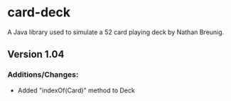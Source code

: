 # card-deck
A Java library used to simulate a 52 card playing deck by Nathan Breunig.
## Version 1.04
### Additions/Changes: 
  - Added "indexOf(Card)" method to Deck
